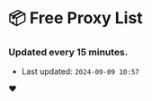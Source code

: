 # :package: Free Proxy List
### Updated every 15 minutes.

- Last updated: `2024-09-09 10:57`

:heart:
